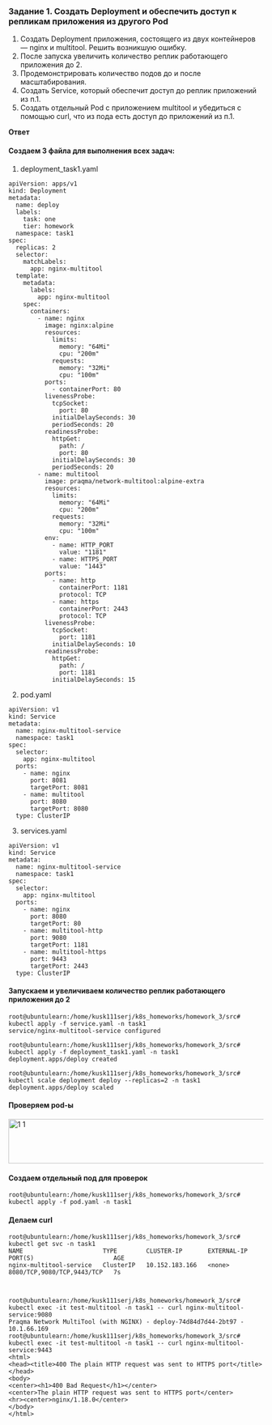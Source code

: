 ### Задание 1. Создать Deployment и обеспечить доступ к репликам приложения из другого Pod

1. Создать Deployment приложения, состоящего из двух контейнеров — nginx и multitool. Решить возникшую ошибку.
2. После запуска увеличить количество реплик работающего приложения до 2.
3. Продемонстрировать количество подов до и после масштабирования.
4. Создать Service, который обеспечит доступ до реплик приложений из п.1.
5. Создать отдельный Pod с приложением multitool и убедиться с помощью curl, что из пода есть доступ до приложений из п.1.

**Ответ**

#### Создаем 3 файла для выполнения всех задач:

1. deployment_task1.yaml

```
apiVersion: apps/v1
kind: Deployment
metadata:
  name: deploy
  labels:
    task: one
    tier: homework
  namespace: task1
spec:
  replicas: 2
  selector:
    matchLabels:
      app: nginx-multitool
  template:
    metadata:
      labels:
        app: nginx-multitool
    spec:
      containers:
        - name: nginx
          image: nginx:alpine
          resources:
            limits:
              memory: "64Mi"
              cpu: "200m"
            requests:
              memory: "32Mi"
              cpu: "100m"
          ports:
            - containerPort: 80
          livenessProbe:
            tcpSocket:
              port: 80
            initialDelaySeconds: 30
            periodSeconds: 20
          readinessProbe:
            httpGet:
              path: /
              port: 80
            initialDelaySeconds: 30
            periodSeconds: 20
        - name: multitool
          image: praqma/network-multitool:alpine-extra
          resources:
            limits:
              memory: "64Mi"
              cpu: "200m"
            requests:
              memory: "32Mi"
              cpu: "100m"
          env:
            - name: HTTP_PORT
              value: "1181"
            - name: HTTPS_PORT
              value: "1443"
          ports:
            - name: http
              containerPort: 1181
              protocol: TCP
            - name: https
              containerPort: 2443
              protocol: TCP
          livenessProbe:
            tcpSocket:
              port: 1181
            initialDelaySeconds: 10
          readinessProbe:
            httpGet:
              path: /
              port: 1181
            initialDelaySeconds: 15
```

2. pod.yaml

```
apiVersion: v1
kind: Service
metadata:
  name: nginx-multitool-service
  namespace: task1
spec:
  selector:
    app: nginx-multitool
  ports:
    - name: nginx
      port: 8081
      targetPort: 8081
    - name: multitool
      port: 8080     
      targetPort: 8080 
  type: ClusterIP
```

3. services.yaml

```
apiVersion: v1
kind: Service
metadata:
  name: nginx-multitool-service
  namespace: task1
spec:
  selector:
    app: nginx-multitool
  ports:
    - name: nginx
      port: 8080
      targetPort: 80
    - name: multitool-http
      port: 9080
      targetPort: 1181
    - name: multitool-https
      port: 9443
      targetPort: 2443
  type: ClusterIP
```

#### Запускаем и увеличиваем количество реплик работающего приложения до 2

```
root@ubuntulearn:/home/kusk111serj/k8s_homeworks/homework_3/src# kubectl apply -f service.yaml -n task1
service/nginx-multitool-service configured

root@ubuntulearn:/home/kusk111serj/k8s_homeworks/homework_3/src# kubectl apply -f deployment_task1.yaml -n task1
deployment.apps/deploy created

root@ubuntulearn:/home/kusk111serj/k8s_homeworks/homework_3/src# kubectl scale deployment deploy --replicas=2 -n task1
deployment.apps/deploy scaled

```
#### Проверяем pod-ы
<img width="1238" height="88" alt="1 1" src="https://github.com/user-attachments/assets/7d2a0b2f-7c83-4969-8144-2253e06b37ef" />


#### Создаем отдельный под для проверок

```
root@ubuntulearn:/home/kusk111serj/k8s_homeworks/homework_3/src# kubectl apply -f pod.yaml -n task1
```

#### Делаем curl

```
root@ubuntulearn:/home/kusk111serj/k8s_homeworks/homework_3/src# kubectl get svc -n task1
NAME                      TYPE        CLUSTER-IP       EXTERNAL-IP   PORT(S)                      AGE
nginx-multitool-service   ClusterIP   10.152.183.166   <none>        8080/TCP,9080/TCP,9443/TCP   7s



root@ubuntulearn:/home/kusk111serj/k8s_homeworks/homework_3/src# kubectl exec -it test-multitool -n task1 -- curl nginx-multitool-service:9080
Praqma Network MultiTool (with NGINX) - deploy-74d84d7d44-2bt97 - 10.1.66.169
root@ubuntulearn:/home/kusk111serj/k8s_homeworks/homework_3/src# kubectl exec -it test-multitool -n task1 -- curl nginx-multitool-service:9443
<html>
<head><title>400 The plain HTTP request was sent to HTTPS port</title></head>
<body>
<center><h1>400 Bad Request</h1></center>
<center>The plain HTTP request was sent to HTTPS port</center>
<hr><center>nginx/1.18.0</center>
</body>
</html>
```
